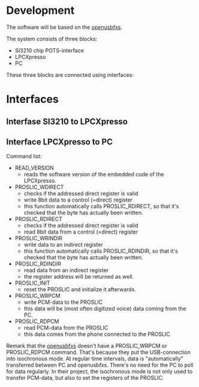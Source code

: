 # Development #
The software will be based on the [openusbfxs](http://code.google.com/p/openusbfxs/).

The system consists of three blocks:
  * SI3210 chip POTS-interface
  * LPCXpresso
  * PC

These three blocks are connected using interfaces:

# Interfaces #
## Interfase SI3210 to LPCXpresso ##

## Interface LPCXpresso to PC ##
Command list:
  * READ\_VERSION
    * reads the software version of the embedded code of the LPCXpresso.
  * PROSLIC\_WDIRECT
    * checks if the addressed direct register is valid
    * write 8bit data to a control (=direct) register
    * this function automatically calls PROSLIC\_RDIRECT, so that it's checked that the byte has actually been written.
  * PROSLIC\_RDIRECT
    * checks if the addressed direct register is valid
    * read 8bit data from a control (=direct) register
  * PROSLIC\_WRINDIR
    * write data to an indirect register
    * this function automatically calls PROSLIC\_RDINDIR, so that it's checked that the byte has actually been written.
  * PROSLIC\_RDINDIR
    * read data from an indirect register
    * the register address will be returned as well.
  * PROSLIC\_INIT
    * reset the PROSLIC and initialize it afterwards.
  * PROSLIC\_WRPCM
    * write PCM-data to the PROSLIC
    * this data will be (most often digitized voice) data coming from the PC.
  * PROSLIC\_RDPCM
    * read PCM-data from the PROSLIC
    * this data comes from the phone connected to the PROSLIC

Remark that the [openusbfxs](http://code.google.com/p/openusbfxs/) doesn't have a PROSLIC\_WRPCM or PROSLIC\_RDPCM command.  That's because they put the USB-connection into isochronous mode.  At regular time intervals, data is "automatically" transferred between PC and openusbfxs.  There's no need for the PC to poll for data regularly.
In their project, the isochronous mode is not only used to transfer PCM-data, but also to set the registers of the PROSLIC.